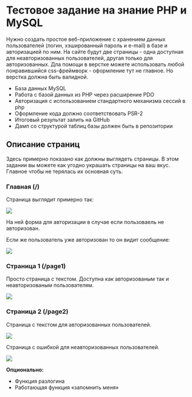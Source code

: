 # Тестовое задание на знание PHP и MySQL

Нужно создать простое веб-приложение с хранением данных пользователей (логин, хэшированный пароль и e-mail) в базе и авторизацией по ним. На сайте будут две страницы - одна доступная для неавторизованных пользователей, другая только для авторизованных.
Дла помощи в верстке можете использовать любой понравившийся css-фреймворк - оформление тут не главное. Но верстка должна быть валидной.

- База данных MySQL
- Работа с базой данных из PHP через расширение PDO
- Авторизация с использованием стандартного механизма сессий в php
- Оформление кода должно соответствовать PSR-2
- Итоговый результат залить на GitHub
- Дамп со структурой таблиц базы должен быть в репозитории

## Описание страниц

Здесь примерно показано как должны выглядеть страницы. В этом задании вы можете как угодно украшать страницы на ваш вкус. Главное чтобы не терялась их основная суть.

### Главная (/)

Страница выглядит примерно так:

![](http://i.imgur.com/7teqaAZ.png)

На ней форма для авторизации в случае если пользоваель не авторизован.

Если же пользователь уже авторизован то он видит сообщение:

![](http://i.imgur.com/6yQ19nm.png)

### Страница 1 (/page1)

Просто страница с текстом. Доступна как авторизованым так и неавторизованым пользователям.

![](http://i.imgur.com/zTL9LyS.png)

### Страница 2 (/page2)

Страница с текстом для авторизованных пользователей.

![](http://i.imgur.com/8lTapBx.png)

Страница с ошибкой для неавторизованных пользователей.

![](http://i.imgur.com/fFR9vpQ.png)

**Опционально:**
- Функция разлогина
- Работающая функция «запомнить меня»
